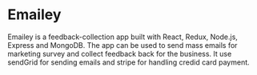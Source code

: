 # Emailey

Emailey is a feedback-collection app built with React, Redux, Node.js, Express and MongoDB. The app can be used to send mass emails for marketing survey and collect feedback back for the business. It use sendGrid for sending emails and stripe for handling credid card payment.
